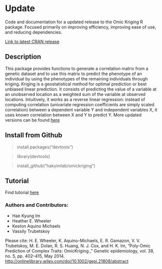 Update
==================

Code and documentation for a updated release to the Omic Kriging R package. Focused primarily on improving efficiency, improving ease of use, and reducing dependencies.

[Link to latest CRAN release](https://cran.r-project.org/package=OmicKriging)

## Description

This package provides functions to generate a correlation matrix from a genetic dataset and to use this matrix to predict the phenotype of an individual by using the phenotypes of the remaining individuals through kriging. Kriging is a geostatistical method for optimal prediction or best unbiased linear prediction. It consists of predicting the value of a variable at an unobserved location as a weighted sum of the variable at observed locations. Intuitively, it works as a reverse linear regression: instead of computing correlation (univariate regression coefficients are simply scaled correlation) between a dependent variable Y and independent variables X, it uses known correlation between X and Y to predict Y.
More updated versions can be found [here](https://github.com/hakyimlab/OmicKriging)

## Install from Github

> install.packages(“devtools”)

> library(devtools)

> install_github(“hakyimlab/omickriging”)

## Tutorial

Find tutorial [here](docs/Tutorial-OmicKriging.pdf)


### Authors and Contributors: ###
  * Hae Kyung Im
  * Heather E. Wheeler
  * Keston Aquino Michaels
  * Vassily Trubetskoy

Please cite:
H. E. Wheeler, K. Aquino-Michaels, E. R. Gamazon, V. V. Trubetskoy, M. E. Dolan, R. S. Huang, N. J. Cox, and H. K. Im, “Poly-Omic Prediction of Complex Traits: OmicKriging.,” Genetic epidemiology, vol. 38, no. 5, pp. 402–415, May 2014.
http://onlinelibrary.wiley.com/doi/10.1002/gepi.21808/abstract
